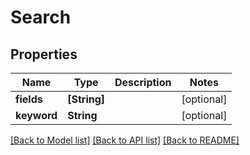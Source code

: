 # Search

## Properties
Name | Type | Description | Notes
------------ | ------------- | ------------- | -------------
**fields** | **[String]** |  | [optional] 
**keyword** | **String** |  | [optional] 

[[Back to Model list]](../README.md#documentation-for-models) [[Back to API list]](../README.md#documentation-for-api-endpoints) [[Back to README]](../README.md)


